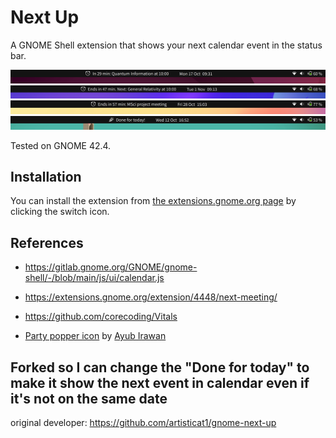# Next Up
A GNOME Shell extension that shows your next calendar event in the status bar.

![screenshot1](screenshots/screenshot1.png)
![screenshot2](screenshots/screenshot2.png)
![screenshot3](screenshots/screenshot3.png)
![screenshot4](screenshots/screenshot4.png)

Tested on GNOME 42.4.


## Installation
You can install the extension from [the extensions.gnome.org page](https://extensions.gnome.org/extension/5465/next-up/) by clicking the switch icon.


## References
- https://gitlab.gnome.org/GNOME/gnome-shell/-/blob/main/js/ui/calendar.js
- https://extensions.gnome.org/extension/4448/next-meeting/
- https://github.com/corecoding/Vitals

- [Party popper icon](https://www.flaticon.com/free-icon/party-popper_6335608) by [Ayub Irawan](https://www.flaticon.com/authors/ayub-irawan)

## Forked so I can change the "Done for today" to make it show the next event in calendar even if it's not on the same date
original developer: https://github.com/artisticat1/gnome-next-up
